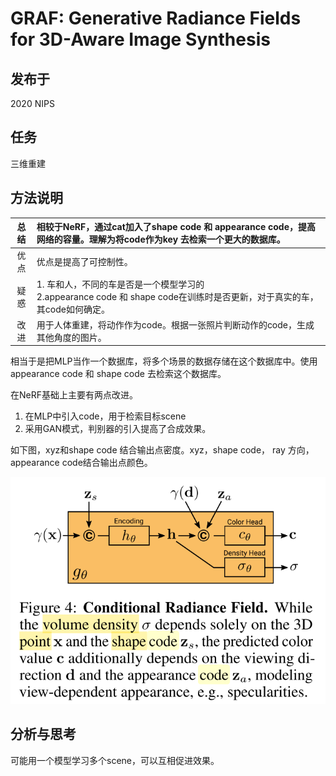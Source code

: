 # GRAF: Generative Radiance Fields for 3D-Aware Image Synthesis

## 发布于

2020 NIPS

## 任务

三维重建

## 方法说明

| 总结  | 相较于NeRF，通过cat加入了shape code 和 appearance code，提高网络的容量。理解为将code作为key 去检索一个更大的数据库。 |
|  :----:  | :----  |
| 优点  | 优点是提高了可控制性。 |
| 疑惑  | 1. 车和人，不同的车是否是一个模型学习的 <br> 2.appearance code 和 shape code在训练时是否更新，对于真实的车，其code如何确定。|
| 改进  | 用于人体重建，将动作作为code。根据一张照片判断动作的code，生成其他角度的图片。|

相当于是把MLP当作一个数据库，将多个场景的数据存储在这个数据库中。使用appearance code 和 shape code 去检索这个数据库。

在NeRF基础上主要有两点改进。

1. 在MLP中引入code，用于检索目标scene
2. 采用GAN模式，判别器的引入提高了合成效果。

如下图，xyz和shape code 结合输出点密度。xyz，shape code， ray 方向， appearance code结合输出点颜色。

![avatar](./GrAF/codeNetwork.png)

## 分析与思考

可能用一个模型学习多个scene，可以互相促进效果。